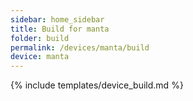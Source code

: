 ```yaml
---
sidebar: home_sidebar
title: Build for manta
folder: build
permalink: /devices/manta/build
device: manta
---
```

{% include templates/device_build.md %}
